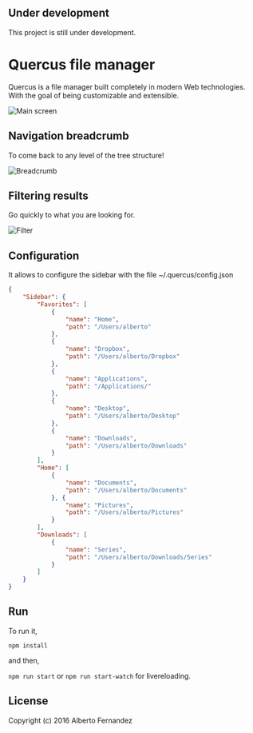 ## Under development
This project is still under development.
# Quercus file manager
Quercus is a file manager built completely in modern Web technologies. With the goal of being customizable and extensible.

![Main screen](https://i.gyazo.com/ba69fc4538552abec9236531957d42da.png)

## Navigation breadcrumb
To come back to any level of the tree structure!

![Breadcrumb](https://i.gyazo.com/ba64ef432ac452bd336d7cfdb1ae4426.gif)

## Filtering results
Go quickly to what you are looking for.

![Filter](https://i.gyazo.com/51859a5852367da33ef8c26162f69cbd.gif)

## Configuration
It allows to configure the sidebar with the file ~/.quercus/config.json

```json
{
    "Sidebar": {
        "Favorites": [
            {
                "name": "Home",
                "path": "/Users/alberto"
            },
            {
                "name": "Dropbox",
                "path": "/Users/alberto/Dropbox"
            },
            {
                "name": "Applications",
                "path": "/Applications/"
            },
            {
                "name": "Desktop",
                "path": "/Users/alberto/Desktop"
            },
            {
                "name": "Downloads",
                "path": "/Users/alberto/Downloads"
            }
        ],
        "Home": [
            {
                "name": "Documents",
                "path": "/Users/alberto/Documents"
            }, {
                "name": "Pictures",
                "path": "/Users/alberto/Pictures"
            }
        ],
        "Downloads": [
            {
                "name": "Series",
                "path": "/Users/alberto/Downloads/Series"
            }
        ]
    }
}
```

## Run
To run it,

`npm install`

and then,

`npm run start` or `npm run start-watch` for livereloading.

## License

Copyright (c) 2016 Alberto Fernandez
